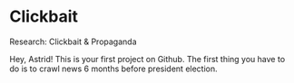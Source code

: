 # Clickbait
Research: Clickbait &amp; Propaganda

Hey, Astrid!
This is your first project on Github.
The first thing you have to do is to crawl news 6 months before president election.
